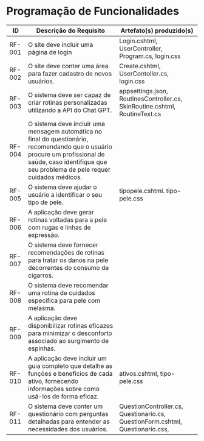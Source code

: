 # Programação de Funcionalidades

|ID    | Descrição do Requisito  | Artefato(s) produzido(s) |
|------|-----------------------------------------|----|
|RF-001| 	O site deve incluir uma página de login | Login.cshtml, UserController, Program.cs, login.css| 
|RF-002|  O site deve conter uma área para fazer cadastro de novos usuários. | Create.cshtml,   UserContoller.cs, login.css  |
|RF-003|	O sistema deve ser capaz de criar rotinas personalizadas utilizando a API do Chat GPT. | appsettings.json, RoutinesController.cs, SkinRoutine.cshtml,  RoutineText.cs   |
|RF-004|	O sistema deve incluir uma mensagem automática no final do questionário, recomendando que o usuário procure um profissional de saúde, caso identifique que seu problema de pele requer cuidados médicos.|  |
|RF-005|	O sistema deve ajudar o usuário a identificar o seu tipo de pele.| tipopele.cshtml. tipo-pele.css   |
|RF-006|	A aplicação deve gerar rotinas voltadas para a pele com rugas e linhas de expressão.|   |
|RF-007|	O sistema deve fornecer recomendações de rotinas para tratar os danos na pele decorrentes do consumo de cigarros.|   |
|RF-008|	O sistema deve recomendar uma rotina de cuidados específica para pele com melasma.|  |
|RF-009|	A aplicação deve disponibilizar rotinas eficazes para minimizar o desconforto associado ao surgimento de espinhas. |   |
|RF-010|	A aplicação deve incluir um guia completo que detalhe as funções e benefícios de cada ativo, fornecendo informações sobre como usá-los de forma eficaz.	|ativos.cshtml, tipo-pele.css |
|RF-011|	O sistema deve conter um questionário com perguntas detalhadas para entender as necessidades dos usuários. | QuestionController.cs, Questionario.cs, QuestionForm.cshtml, Questionario.css,  |

